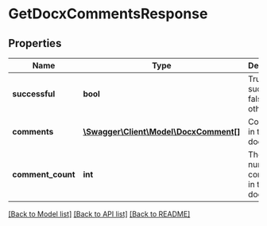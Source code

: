 # GetDocxCommentsResponse

## Properties
Name | Type | Description | Notes
------------ | ------------- | ------------- | -------------
**successful** | **bool** | True if successful, false otherwise | [optional] 
**comments** | [**\Swagger\Client\Model\DocxComment[]**](DocxComment.md) | Comments in the document | [optional] 
**comment_count** | **int** | The number of comments in the document | [optional] 

[[Back to Model list]](../README.md#documentation-for-models) [[Back to API list]](../README.md#documentation-for-api-endpoints) [[Back to README]](../README.md)


